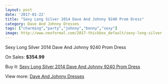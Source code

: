 ```yaml
---
layout: post
date: '2017-01-22'
title: "Sexy Long Silver 2014 Dave And Johnny 9240 Prom Dress"
category: Dave And Johnny Dresses
tags: ["charming","party","johnny","bonny","sexy"]
image: http://www.neoformal.com/2017-thickbox_default/sexy-long-silver-2014-dave-and-johnny-9240-prom-dress.jpg
---
```

Sexy Long Silver 2014 Dave And Johnny 9240 Prom Dress

On Sales: **$354.99**
<a href="https://www.neoformal.com/en/dave-and-johnny-dresses/738-sexy-long-silver-2014-dave-and-johnny-9240-prom-dress.html"><amp-img layout="responsive" width="600" height="600" src="//www.neoformal.com/2017-thickbox_default/sexy-long-silver-2014-dave-and-johnny-9240-prom-dress.jpg" alt="Sexy Long Silver 2014 Dave And Johnny 9240 Prom Dress 0" /></a>
<a href="https://www.neoformal.com/en/dave-and-johnny-dresses/738-sexy-long-silver-2014-dave-and-johnny-9240-prom-dress.html"><amp-img layout="responsive" width="600" height="600" src="//www.neoformal.com/2018-thickbox_default/sexy-long-silver-2014-dave-and-johnny-9240-prom-dress.jpg" alt="Sexy Long Silver 2014 Dave And Johnny 9240 Prom Dress 1" /></a>
<a href="https://www.neoformal.com/en/dave-and-johnny-dresses/738-sexy-long-silver-2014-dave-and-johnny-9240-prom-dress.html"><amp-img layout="responsive" width="600" height="600" src="//www.neoformal.com/2019-thickbox_default/sexy-long-silver-2014-dave-and-johnny-9240-prom-dress.jpg" alt="Sexy Long Silver 2014 Dave And Johnny 9240 Prom Dress 2" /></a>
<a href="https://www.neoformal.com/en/dave-and-johnny-dresses/738-sexy-long-silver-2014-dave-and-johnny-9240-prom-dress.html"><amp-img layout="responsive" width="600" height="600" src="//www.neoformal.com/2020-thickbox_default/sexy-long-silver-2014-dave-and-johnny-9240-prom-dress.jpg" alt="Sexy Long Silver 2014 Dave And Johnny 9240 Prom Dress 3" /></a>

Buy it: [Sexy Long Silver 2014 Dave And Johnny 9240 Prom Dress](https://www.neoformal.com/en/dave-and-johnny-dresses/738-sexy-long-silver-2014-dave-and-johnny-9240-prom-dress.html "Sexy Long Silver 2014 Dave And Johnny 9240 Prom Dress")

View more: [Dave And Johnny Dresses](https://www.neoformal.com/en/9-dave-and-johnny-dresses "Dave And Johnny Dresses")